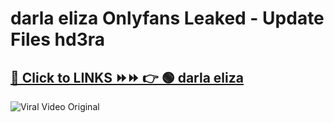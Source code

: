
 # darla eliza Onlyfans Leaked - Update Files hd3ra

## <h2><a href="https://clipsfans.com/darla_eliza&ref=git">🔗 Click to LINKS ⏩⏩ 👉 🟢 darla eliza </a></h2>

<a href="https://clipsfans.com/darla_eliza&ref=git" rel="nofollow" data-target="animated-image.originalLink"><img src="https://i.ibb.co.com/xMMVF88/686577567.gif" alt="Viral Video Original" style="max-width: 100%; display: inline-block;" data-target="animated-image.originalImage"></a>

